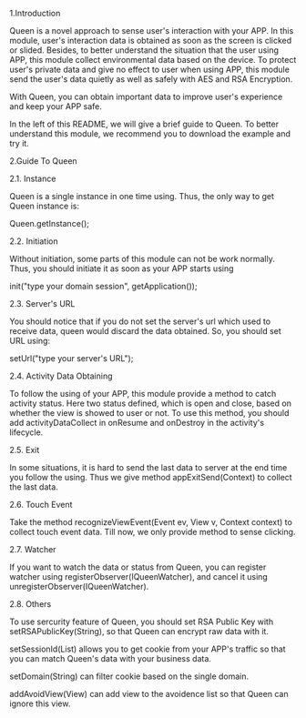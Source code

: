 1.Introduction

Queen is a novel approach to sense user's interaction with your APP. In this module, user's interaction data is obtained as soon as the screen is clicked or slided. Besides, to better understand the situation that the user using APP, this module collect environmental data based on the device. To protect user's private data and give no effect to user when using APP, this module send the user's data quietly as well as safely with AES and RSA Encryption.

With Queen, you can obtain important data to improve user's experience and keep your APP safe.

In the left of this README, we will give a brief guide to Queen. To better understand this module, we recommend you to download the example and try it.

2.Guide To Queen

2.1. Instance

Queen is a single instance in one time using. Thus, the only way to get Queen instance is:

Queen.getInstance();

2.2. Initiation

Without initiation, some parts of this module can not be work normally. Thus, you should initiate it as soon as your APP starts using 

init("type your domain session", getApplication());

2.3. Server's URL

You should notice that if you do not set the server's url which used to receive data, queen would discard the data obtained. So, you should set URL using:

setUrl("type your server's URL");

2.4. Activity Data Obtaining

To follow the using of your APP, this module provide a method to catch activity status. Here two status defined, which is open and close, based on whether the view is showed to user or not. To use this method, you should add activityDataCollect in onResume and onDestroy in the activity's lifecycle.

2.5. Exit

In some situations, it is hard to send the last data to server at the end time you follow the using. Thus we give method appExitSend(Context) to collect the last data.

2.6. Touch Event

Take the method recognizeViewEvent(Event ev, View v, Context context) to collect touch event data. Till now, we only provide method to sense clicking.

2.7. Watcher


If you want to watch the data or status from Queen, you can register watcher using registerObserver(IQueenWatcher), and cancel it using unregisterObserver(IQueenWatcher).

2.8. Others

To use sercurity feature of Queen, you should set RSA Public Key with setRSAPublicKey(String), so that Queen can encrypt raw data with it.

setSessionId(List<HttpCookie>) allows you to get cookie from your APP's traffic so that you can match Queen's data with your business data.


setDomain(String) can filter cookie based on the single domain.

addAvoidView(View) can add view to the avoidence list so that Queen can ignore this view. 
